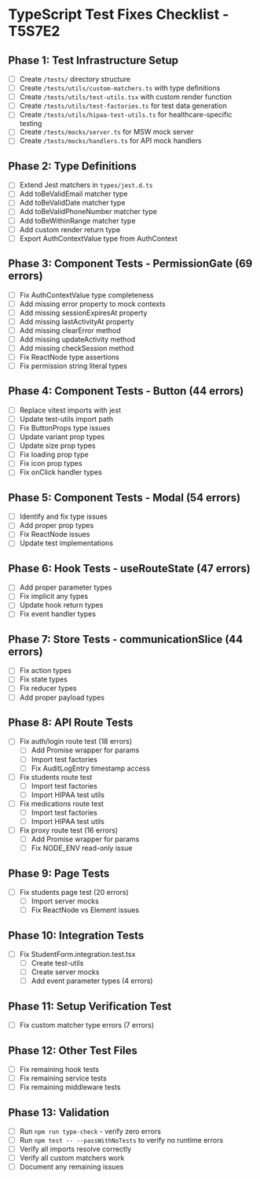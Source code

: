 # TypeScript Test Fixes Checklist - T5S7E2

## Phase 1: Test Infrastructure Setup
- [ ] Create `/tests/` directory structure
- [ ] Create `/tests/utils/custom-matchers.ts` with type definitions
- [ ] Create `/tests/utils/test-utils.tsx` with custom render function
- [ ] Create `/tests/utils/test-factories.ts` for test data generation
- [ ] Create `/tests/utils/hipaa-test-utils.ts` for healthcare-specific testing
- [ ] Create `/tests/mocks/server.ts` for MSW mock server
- [ ] Create `/tests/mocks/handlers.ts` for API mock handlers

## Phase 2: Type Definitions
- [ ] Extend Jest matchers in `types/jest.d.ts`
- [ ] Add toBeValidEmail matcher type
- [ ] Add toBeValidDate matcher type
- [ ] Add toBeValidPhoneNumber matcher type
- [ ] Add toBeWithinRange matcher type
- [ ] Add custom render return type
- [ ] Export AuthContextValue type from AuthContext

## Phase 3: Component Tests - PermissionGate (69 errors)
- [ ] Fix AuthContextValue type completeness
- [ ] Add missing error property to mock contexts
- [ ] Add missing sessionExpiresAt property
- [ ] Add missing lastActivityAt property
- [ ] Add missing clearError method
- [ ] Add missing updateActivity method
- [ ] Add missing checkSession method
- [ ] Fix ReactNode type assertions
- [ ] Fix permission string literal types

## Phase 4: Component Tests - Button (44 errors)
- [ ] Replace vitest imports with jest
- [ ] Update test-utils import path
- [ ] Fix ButtonProps type issues
- [ ] Update variant prop types
- [ ] Update size prop types
- [ ] Fix loading prop type
- [ ] Fix icon prop types
- [ ] Fix onClick handler types

## Phase 5: Component Tests - Modal (54 errors)
- [ ] Identify and fix type issues
- [ ] Add proper prop types
- [ ] Fix ReactNode issues
- [ ] Update test implementations

## Phase 6: Hook Tests - useRouteState (47 errors)
- [ ] Add proper parameter types
- [ ] Fix implicit any types
- [ ] Update hook return types
- [ ] Fix event handler types

## Phase 7: Store Tests - communicationSlice (44 errors)
- [ ] Fix action types
- [ ] Fix state types
- [ ] Fix reducer types
- [ ] Add proper payload types

## Phase 8: API Route Tests
- [ ] Fix auth/login route test (18 errors)
  - [ ] Add Promise wrapper for params
  - [ ] Import test factories
  - [ ] Fix AuditLogEntry timestamp access
- [ ] Fix students route test
  - [ ] Import test factories
  - [ ] Import HIPAA test utils
- [ ] Fix medications route test
  - [ ] Import test factories
  - [ ] Import HIPAA test utils
- [ ] Fix proxy route test (16 errors)
  - [ ] Add Promise wrapper for params
  - [ ] Fix NODE_ENV read-only issue

## Phase 9: Page Tests
- [ ] Fix students page test (20 errors)
  - [ ] Import server mocks
  - [ ] Fix ReactNode vs Element issues

## Phase 10: Integration Tests
- [ ] Fix StudentForm.integration.test.tsx
  - [ ] Create test-utils
  - [ ] Create server mocks
  - [ ] Add event parameter types (4 errors)

## Phase 11: Setup Verification Test
- [ ] Fix custom matcher type errors (7 errors)

## Phase 12: Other Test Files
- [ ] Fix remaining hook tests
- [ ] Fix remaining service tests
- [ ] Fix remaining middleware tests

## Phase 13: Validation
- [ ] Run `npm run type-check` - verify zero errors
- [ ] Run `npm test -- --passWithNoTests` to verify no runtime errors
- [ ] Verify all imports resolve correctly
- [ ] Verify all custom matchers work
- [ ] Document any remaining issues
